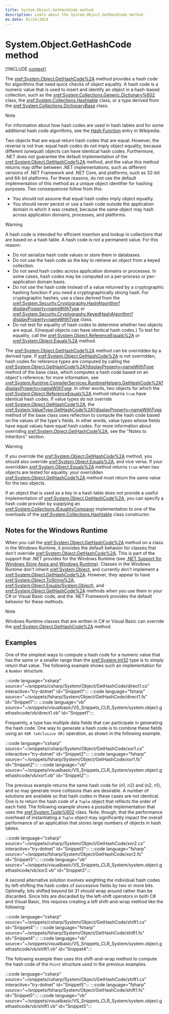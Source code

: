 ```yaml
---
title: System.Object.GetHashCode method
description: Learn about the System.Object.GetHashCode method.
ms.date: 01/24/2024
---
```

# System.Object.GetHashCode method

[!INCLUDE [context](includes/context.md)]

The <xref:System.Object.GetHashCode%2A> method provides a hash code for algorithms that need quick checks of object equality. A hash code is a numeric value that is used to insert and identify an object in a hash-based collection, such as the <xref:System.Collections.Generic.Dictionary%602> class, the <xref:System.Collections.Hashtable> class, or a type derived from the <xref:System.Collections.DictionaryBase> class.

> [!NOTE]
> For information about how hash codes are used in hash tables and for some additional hash code algorithms, see the [Hash Function](https://en.wikipedia.org/wiki/Hash_function) entry in Wikipedia.

Two objects that are equal return hash codes that are equal. However, the reverse is not true: equal hash codes do not imply object equality, because different (unequal) objects can have identical hash codes. Furthermore, .NET does not guarantee the default implementation of the <xref:System.Object.GetHashCode%2A> method, and the value this method returns may differ between .NET implementations, such as different versions of .NET Framework and .NET Core, and platforms, such as 32-bit and 64-bit platforms. For these reasons, do not use the default implementation of this method as a unique object identifier for hashing purposes. Two consequences follow from this:

- You should not assume that equal hash codes imply object equality.
- You should never persist or use a hash code outside the application domain in which it was created, because the same object may hash across application domains, processes, and platforms.

> [!WARNING]
> A hash code is intended for efficient insertion and lookup in collections that are based on a hash table. A hash code is not a permanent value. For this reason:
>
> - Do not serialize hash code values or store them in databases.
> - Do not use the hash code as the key to retrieve an object from a keyed collection.
> - Do not send hash codes across application domains or processes. In some cases, hash codes may be computed on a per-process or per-application domain basis.
> - Do not use the hash code instead of a value returned by a cryptographic hashing function if you need a cryptographically strong hash. For cryptographic hashes, use a class derived from the <xref:System.Security.Cryptography.HashAlgorithm?displayProperty=nameWithType> or <xref:System.Security.Cryptography.KeyedHashAlgorithm?displayProperty=nameWithType> class.
> - Do not test for equality of hash codes to determine whether two objects are equal. (Unequal objects can have identical hash codes.) To test for equality, call the <xref:System.Object.ReferenceEquals%2A> or <xref:System.Object.Equals%2A> method.

The <xref:System.Object.GetHashCode%2A> method can be overridden by a derived type. If <xref:System.Object.GetHashCode%2A> is not overridden, hash codes for reference types are computed by calling the <xref:System.Object.GetHashCode%2A?displayProperty=nameWithType> method of the base class, which computes a hash code based on an object's reference; for more information, see <xref:System.Runtime.CompilerServices.RuntimeHelpers.GetHashCode%2A?displayProperty=nameWithType>. In other words, two objects for which the <xref:System.Object.ReferenceEquals%2A> method returns `true` have identical hash codes. If value types do not override <xref:System.Object.GetHashCode%2A>, the <xref:System.ValueType.GetHashCode%2A?displayProperty=nameWithType> method of the base class uses reflection to compute the hash code based on the values of the type's fields. In other words, value types whose fields have equal values have equal hash codes. For more information about overriding <xref:System.Object.GetHashCode%2A>, see the "Notes to Inheritors" section.

> [!WARNING]
> If you override the <xref:System.Object.GetHashCode%2A> method, you should also override <xref:System.Object.Equals%2A>, and vice versa. If your overridden <xref:System.Object.Equals%2A> method returns `true` when two objects are tested for equality, your overridden <xref:System.Object.GetHashCode%2A> method must return the same value for the two objects.

If an object that is used as a key in a hash table does not provide a useful implementation of <xref:System.Object.GetHashCode%2A>, you can specify a hash code provider by supplying an <xref:System.Collections.IEqualityComparer> implementation to one of the overloads of the <xref:System.Collections.Hashtable> class constructor.

## Notes for the Windows Runtime

When you call the <xref:System.Object.GetHashCode%2A> method on a class in the Windows Runtime, it provides the default behavior for classes that don't override <xref:System.Object.GetHashCode%2A>. This is part of the support that .NET provides for the Windows Runtime (see [.NET Support for Windows Store Apps and Windows Runtime](/dotnet/standard/cross-platform/support-for-windows-store-apps-and-windows-runtime)). Classes in the Windows Runtime don't inherit <xref:System.Object>, and currently don't implement a <xref:System.Object.GetHashCode%2A>. However, they appear to have <xref:System.Object.ToString%2A>, <xref:System.Object.Equals(System.Object)>, and <xref:System.Object.GetHashCode%2A> methods when you use them in your C# or Visual Basic code, and the .NET Framework provides the default behavior for these methods.

> [!NOTE]
> Windows Runtime classes that are written in C# or Visual Basic can override the <xref:System.Object.GetHashCode%2A> method.

## Examples

One of the simplest ways to compute a hash code for a numeric value that has the same or a smaller range than the <xref:System.Int32> type is to simply return that value. The following example shows such an implementation for a `Number` structure.

:::code language="csharp" source="~/snippets/csharp/System/Object/GetHashCode/direct1.cs" interactive="try-dotnet" id="Snippet1":::
:::code language="fsharp" source="~/snippets/fsharp/System/Object/GetHashCode/direct1.fs" id="Snippet1":::
:::code language="vb" source="~/snippets/visualbasic/VS_Snippets_CLR_System/system.object.gethashcode/vb/direct1.vb" id="Snippet1":::

Frequently, a type has multiple data fields that can participate in generating the hash code. One way to generate a hash code is to combine these fields using an `XOR (eXclusive OR)` operation, as shown in the following example.

:::code language="csharp" source="~/snippets/csharp/System/Object/GetHashCode/xor1.cs" interactive="try-dotnet" id="Snippet2":::
:::code language="fsharp" source="~/snippets/fsharp/System/Object/GetHashCode/xor1.fs" id="Snippet2":::
:::code language="vb" source="~/snippets/visualbasic/VS_Snippets_CLR_System/system.object.gethashcode/vb/xor1.vb" id="Snippet2":::

The previous example returns the same hash code for (n1, n2) and (n2, n1), and so may generate more collisions than are desirable. A number of solutions are available so that hash codes in these cases are not identical. One is to return the hash code of a `Tuple` object that reflects the order of each field. The following example shows a possible implementation that uses the <xref:System.Tuple%602> class. Note, though, that the performance overhead of instantiating a `Tuple` object may significantly impact the overall performance of an application that stores large numbers of objects in hash tables.

:::code language="csharp" source="~/snippets/csharp/System/Object/GetHashCode/xor2.cs" interactive="try-dotnet" id="Snippet3":::
:::code language="fsharp" source="~/snippets/fsharp/System/Object/GetHashCode/xor2.fs" id="Snippet3":::
:::code language="vb" source="~/snippets/visualbasic/VS_Snippets_CLR_System/system.object.gethashcode/vb/xor2.vb" id="Snippet3":::

A second alternative solution involves weighting the individual hash codes by left-shifting the hash codes of successive fields by two or more bits. Optimally, bits shifted beyond bit 31 should wrap around rather than be discarded. Since bits are discarded by the left-shift operators in both C# and Visual Basic, this requires creating a left shift-and-wrap method like the following:

:::code language="csharp" source="~/snippets/csharp/System/Object/GetHashCode/shift1.cs" id="Snippet4":::
:::code language="fsharp" source="~/snippets/fsharp/System/Object/GetHashCode/shift1.fs" id="Snippet4":::
:::code language="vb" source="~/snippets/visualbasic/VS_Snippets_CLR_System/system.object.gethashcode/vb/shift1.vb" id="Snippet4":::

The following example then uses this shift-and-wrap method to compute the hash code of the `Point` structure used in the previous examples.

:::code language="csharp" source="~/snippets/csharp/System/Object/GetHashCode/shift1.cs" interactive="try-dotnet" id="Snippet5":::
:::code language="fsharp" source="~/snippets/fsharp/System/Object/GetHashCode/shift1.fs" id="Snippet5":::
:::code language="vb" source="~/snippets/visualbasic/VS_Snippets_CLR_System/system.object.gethashcode/vb/shift1.vb" id="Snippet5":::
